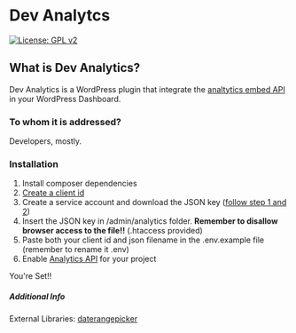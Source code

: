 Dev Analytcs
==========

[![License: GPL v2](https://img.shields.io/badge/License-GPL%20v2-blue.svg)](https://www.gnu.org/licenses/old-licenses/gpl-2.0.en.html)

## What is Dev Analytics?
Dev Analytics is a WordPress plugin that integrate the [analtytics embed API](https://developers.google.com/analytics/devguides/reporting/embed/v1) 
in your WordPress Dashboard.

### To whom it is addressed?
Developers, mostly.

### Installation
1) Install composer dependencies
2) [Create a client id](https://developers.google.com/analytics/devguides/reporting/embed/v1/getting-started#client-id) 
3) Create a service account and download the JSON key ([follow step 1 and 2](https://ga-dev-tools.appspot.com/embed-api/server-side-authorization/))
4) Insert the JSON key in /admin/analytics folder.
**Remember to disallow browser access to the file!!** (.htaccess provided)
5) Paste both your client id and json filename in the .env.example file (remember to rename it .env)
6) Enable [Analytics API](https://console.developers.google.com/apis/library/analytics.googleapis.com) for your project 

You're Set!!

##### Additional Info
External Libraries:
[daterangepicker](https://github.com/dangrossman/daterangepicker)